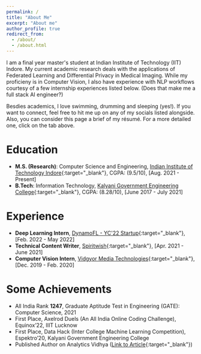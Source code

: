 ```yaml
---
permalink: /
title: "About Me"
excerpt: "About me"
author_profile: true
redirect_from: 
  - /about/
  - /about.html
---
```

I am a final year master's student at Indian Institute of Technology (IIT) Indore. My current academic research deals with the applications of Federated Learning and Differential Privacy in Medical Imaging. While my proficieny is in Computer Vision, I also have experience with NLP workflows courtesy of a few internship experiences listed below. (Does that make me a full stack AI engineer?) 

Besdies academics, I love swimming, drumming and sleeping (yes!). If you want to connect, feel free to hit me up on any of my socials listed alongside. Also, you can consider this page a brief of my résumé. For a more detailed one, click on the tab above.

Education
=========
* **M.S. (Research)**:  Computer Science and Engineering, [Indian Institute of Technology Indore](http://cse.iiti.ac.in/){:target="_blank"}, CGPA: (9.5/10), [Aug. 2021 - Present]
* **B.Tech**: Information Technology, [Kalyani Government Engineering College](https://www.kgec.edu.in/){:target="_blank"}, CGPA: (8.28/10), [June 2017 - July 2021]

Experience
=========
* **Deep Learning Intern**, [DynamoFL - YC'22 Startup](https://www.dynamofl.com/){:target="_blank"}, [Feb. 2022  - May 2022]
* **Technical Content Writer**, [Spiritwish](https://www.spiritwish.co/){:target="_blank"}, [Apr. 2021 - June 2021]
* **Computer Vision Intern**, [Vidgyor Media Technologies](https://vidgyor.com/){:target="_blank"}, [Dec. 2019 - Feb. 2020]

Some Achievements
==========================
* All India Rank **1247**, Graduate Aptitude Test in Engineering (GATE): Computer Science, 2021
* First Place, Axelrod Duels (An All India Online Coding Challenge), Equinox’22, IIIT Lucknow
* First Place, Data Hack (Inter College Machine Learning Competition), Espektro’20, Kalyani Government Engineering College
* Published Author on Analytics Vidhya ([Link to Article](https://medium.com/analytics-vidhya/generating-a-labeled-data-set-of-images-from-a-video-for-convolutional-neural-networks-part-2-859cc4337568){:target="_blank"})
